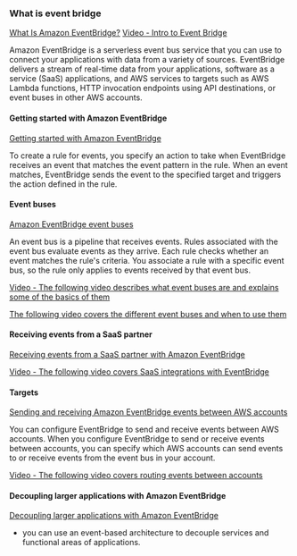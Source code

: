 
### What is event bridge
[What Is Amazon EventBridge?](https://docs.aws.amazon.com/eventbridge/latest/userguide/eb-what-is.html)
[Video - Intro to Event Bridge](https://youtu.be/TXh5oU_yo9M)

Amazon EventBridge is a serverless event bus service that you can use to connect your applications with data from a variety of sources. EventBridge delivers a stream of real-time data from your applications, software as a service (SaaS) applications, and AWS services to targets such as AWS Lambda functions, HTTP invocation endpoints using API destinations, or event buses in other AWS accounts.

#### Getting started with Amazon EventBridge

[Getting started with Amazon EventBridge](https://docs.aws.amazon.com/eventbridge/latest/userguide/eb-get-started.html)

To create a rule for events, you specify an action to take when EventBridge receives an event that matches the event pattern in the rule. When an event matches, EventBridge sends the event to the specified target and triggers the action defined in the rule.

#### Event buses
[Amazon EventBridge event buses](https://docs.aws.amazon.com/eventbridge/latest/userguide/eb-event-bus.html)

An event bus is a pipeline that receives events. Rules associated with the event bus evaluate events as they arrive. Each rule checks whether an event matches the rule's criteria. You associate a rule with a specific event bus, so the rule only applies to events received by that event bus.

[Video - The following video describes what event buses are and explains some of the basics of them](https://youtu.be/LkEBBgWRKkI)

[The following video covers the different event buses and when to use them](https://youtu.be/cB5-GTSJNqc)

#### Receiving events from a SaaS partner
[Receiving events from a SaaS partner with Amazon EventBridge](https://docs.aws.amazon.com/eventbridge/latest/userguide/eb-saas.html)

[Video - The following video covers SaaS integrations with EventBridge](https://youtu.be/zxFrM6z8Wdg)

#### Targets

[Sending and receiving Amazon EventBridge events between AWS accounts](https://docs.aws.amazon.com/eventbridge/latest/userguide/eb-cross-account.html)

You can configure EventBridge to send and receive events between AWS accounts. When you configure EventBridge to send or receive events between accounts, you can specify which AWS accounts can send events to or receive events from the event bus in your account. 

[Video - The following video covers routing events between accounts](https://youtu.be/pX_xIW_EuCE)


#### Decoupling larger applications with Amazon EventBridge
[Decoupling larger applications with Amazon EventBridge](https://aws.amazon.com/blogs/compute/decoupling-larger-applications-with-amazon-eventbridge/)

- you can use an event-based architecture to decouple services and functional areas of applications.
